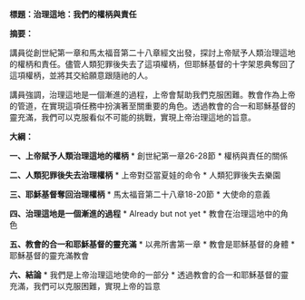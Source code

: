 **標題：治理這地：我們的權柄與責任**

**摘要：**

講員從創世紀第一章和馬太福音第二十八章經文出發，探討上帝賦予人類治理這地的權柄和責任。儘管人類犯罪後失去了這項權柄，但耶穌基督的十字架恩典奪回了這項權柄，並將其交給願意跟隨祂的人。

講員強調，治理這地是一個漸進的過程，上帝會幫助我們克服困難。教會作為上帝的管道，在實現這項任務中扮演著至關重要的角色。透過教會的合一和耶穌基督的靈充滿，我們可以克服看似不可能的挑戰，實現上帝治理這地的旨意。

**大綱：**

**一、上帝賦予人類治理這地的權柄**
    * 創世紀第一章26-28節
    * 權柄與責任的關係

**二、人類犯罪後失去治理權柄**
    * 上帝對亞當夏娃的命令
    * 人類犯罪後失去樂園

**三、耶穌基督奪回治理權柄**
    * 馬太福音第二十八章18-20節
    * 大使命的意義

**四、治理這地是一個漸進的過程**
    * Already but not yet
    * 教會在治理這地中的角色

**五、教會的合一和耶穌基督的靈充滿**
    * 以弗所書第一章
    * 教會是耶穌基督的身體
    * 耶穌基督的靈充滿教會

**六、結論**
    * 我們是上帝治理這地使命的一部分
    * 透過教會的合一和耶穌基督的靈充滿，我們可以克服困難，實現上帝的旨意